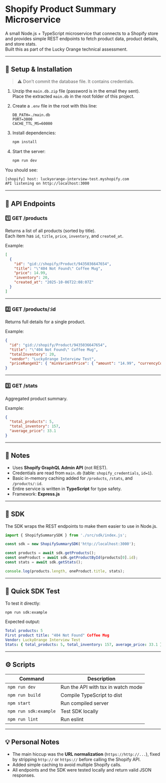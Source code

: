 # Shopify Product Summary Microservice

A small Node.js + TypeScript microservice that connects to a Shopify store and provides simple REST endpoints to fetch product data, product details, and store stats.  
Built this as part of the Lucky Orange technical assessment.  

---

## 🧰 Setup & Installation

> ⚠️ Don’t commit the database file. It contains credentials.

1. Unzip the `main.db.zip` file (password is in the email they sent).  
   Place the extracted `main.db` in the root folder of this project.

2. Create a `.env` file in the root with this line:
   ```env
   DB_PATH=./main.db
   PORT=3000
   CACHE_TTL_MS=60000
   ```

3. Install dependencies:
   ```bash
   npm install
   ```

4. Start the server:
   ```bash
   npm run dev
   ```

You should see:
```bash
[shopify] host: luckyorange-interview-test.myshopify.com
API listening on http://localhost:3000
```

---

## 🚀 API Endpoints

### 1️⃣ GET /products
Returns a list of all products (sorted by title).  
Each item has `id`, `title`, `price`, `inventory`, and `created_at`.

Example:
```json
[
  {
    "id": "gid://shopify/Product/9435036647654",
    "title": "\"404 Not Found\" Coffee Mug",
    "price": 14.99,
    "inventory": 20,
    "created_at": "2025-10-06T22:08:07Z"
  }
]
```

---

### 2️⃣ GET /products/:id
Returns full details for a single product.

Example:
```json
{
  "id": "gid://shopify/Product/9435036647654",
  "title": "\"404 Not Found\" Coffee Mug",
  "totalInventory": 20,
  "vendor": "LuckyOrange Interview Test",
  "priceRangeV2": { "minVariantPrice": { "amount": "14.99", "currencyCode": "USD" } }
}
```

---

### 3️⃣ GET /stats
Aggregated product summary.

Example:
```json
{
  "total_products": 5,
  "total_inventory": 157,
  "average_price": 33.1
}
```

---

## 🧠 Notes

- Uses **Shopify GraphQL Admin API** (not REST).  
- Credentials are read from `main.db` (table: `shopify_credentials`, `id=1`).  
- Basic in-memory caching added for `/products`, `/stats`, and `/products/:id`.  
- Entire service is written in **TypeScript** for type safety.  
- Framework: **Express.js**  

---

## 🧩 SDK

The SDK wraps the REST endpoints to make them easier to use in Node.js.

```ts
import { ShopifySummarySDK } from './src/sdk/index.js';

const sdk = new ShopifySummarySDK('http://localhost:3000');

const products = await sdk.getProducts();
const oneProduct = await sdk.getProductById(products[0].id);
const stats = await sdk.getStats();

console.log(products.length, oneProduct.title, stats);
```

---

## 🧪 Quick SDK Test

To test it directly:
```bash
npm run sdk:example
```

Expected output:
```yaml
Total products: 5
First product title: "404 Not Found" Coffee Mug
Vendor: LuckyOrange Interview Test
Stats: { total_products: 5, total_inventory: 157, average_price: 33.1 }
```

---

## ⚙️ Scripts

| Command | Description |
|----------|-------------|
| `npm run dev` | Run the API with tsx in watch mode |
| `npm run build` | Compile TypeScript to dist |
| `npm start` | Run compiled server |
| `npm run sdk:example` | Test SDK locally |
| `npm run lint` | Run eslint |

---

## 💡 Personal Notes

- The main hiccup was the **URL normalization** (`https://http://...`), fixed by stripping `http://` or `https://` before calling the Shopify API.  
- Added simple caching to avoid multiple Shopify calls.  
- All endpoints and the SDK were tested locally and return valid JSON responses.
